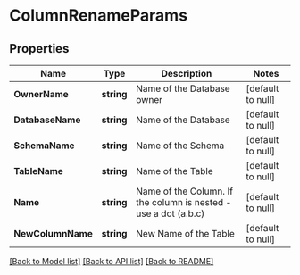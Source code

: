 # ColumnRenameParams

## Properties
Name | Type | Description | Notes
------------ | ------------- | ------------- | -------------
**OwnerName** | **string** | Name of the Database owner | [default to null]
**DatabaseName** | **string** | Name of the Database | [default to null]
**SchemaName** | **string** | Name of the Schema | [default to null]
**TableName** | **string** | Name of the Table | [default to null]
**Name** | **string** | Name of the Column. If the column is nested - use a dot (a.b.c) | [default to null]
**NewColumnName** | **string** | New Name of the Table | [default to null]

[[Back to Model list]](../README.md#documentation-for-models) [[Back to API list]](../README.md#documentation-for-api-endpoints) [[Back to README]](../README.md)


